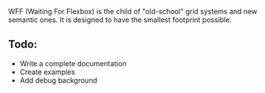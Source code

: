 WFF (Waiting For Flexbox) is the child of "old-school" grid systems and new semantic ones. It is designed to have the smallest footprint possible.

## Todo:
- Write a complete documentation
- Create examples
- Add debug background

